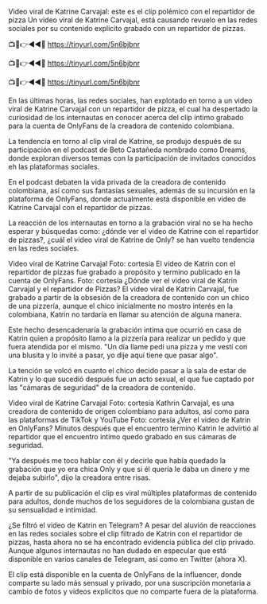 Video viral de Katrine Carvajal: este es el clip polémico con el repartidor de pizza
Un video viral de Katrine Carvajal, está causando revuelo en las redes sociales por su contenido explicito grabado con un repartidor de pizzas.

📺📱👉◄◄🔴  https://tinyurl.com/5n6bjbnr

📺📱👉◄◄🔴  https://tinyurl.com/5n6bjbnr

📺📱👉◄◄🔴  https://tinyurl.com/5n6bjbnr

En las últimas horas, las redes sociales, han explotado en torno a un video viral de Katrine Carvajal con un repartidor de pizza, el cual ha despertado la curiosidad de los internautas en conocer acerca del clip íntimo grabado para la cuenta de OnlyFans de la creadora de contenido colombiana.

La tendencia en torno al clip viral de Katrine, se produjo después de su participación en el podcast de Beto Castañeda nombrado como Dreams, donde exploran diversos temas con la participación de invitados conocidos eh las plataformas sociales.

En el podcast debaten la vida privada de la creadora de contenido colombiana, así como sus fantasías sexuales, además de su incursión en la plataforma de OnlyFans, donde actualmente está disponible en video de Katrine Carvajal con el repartidor de pizzas.


La reacción de los internautas en torno a la grabación viral no se ha hecho esperar y búsquedas como: ¿dónde ver el video de Katrine con el repartidor de pizzas?, ¿cuál el video viral de Katrine de Only? se han vuelto tendencia en las redes sociales.

Video viral de Katrine Carvajal Foto: cortesía 
El video de Katrin con el repartidor de pizzas fue grabado a propósito y termino publicado en la cuenta de OnlyFans. Foto: cortesía
¿Dónde ver el video viral de Katrin Carvajal y el repartidor de Pizzas?
El video viral de Katrin Carvajal, fue grabado a partir de la obsesión de la creadora de contenido con un chico de una pizzería, aunque el chico inicialmente no mostro interés en la colombiana, Katrin no tardaría en llamar su atención de alguna manera.

Este hecho desencadenaría la grabación intima que ocurrió en casa de Katrin quien a propósito llamo a la pizzería para realizar un pedido y que fuera atendida por el mismo. "Un día llame pedí una pizza y me vestí con una blusita y lo invité a pasar, yo dije aquí tiene que pasar algo".

La tención se volcó en cuanto el chico decido pasar a la sala de estar de Katrin y lo que sucedió después fue un acto sexual, el que fue captado por las "cámaras de seguridad" de la creadora de contenido.

Video viral de Katrine Carvajal Foto: cortesía 
Kathrin Carvajal, es una creadora de contenido de origen colombiano para adultos, así como para las plataformas de TikTok y YouTube Foto: cortesía
¿Ver el video de Katrin en OnlyFans?
Minutos después que el encuentro termino Katrin le advirtió al repartidor que el encuentro intimo quedo grabado en sus cámaras de seguridad.

"Ya después me toco hablar con él y decirle que había quedado la grabación que yo era chica Only y que si él quería le daba un dinero y me dejaba subirlo", dijo la creadora entre risas.

A partir de su publicación el clip es viral múltiples plataformas de contenido para adultos, donde muchos de los seguidores de la colombiana gustan de su sensualidad e intimidad.


¿Se filtró el video de Katrin en Telegram?
A pesar del aluvión de reacciones en las redes sociales sobre el clip filtrado de Katrin con el repartidor de pizzas, hasta ahora no se ha encontrado evidencia pública del clip privado. Aunque algunos internautas no han dudado en especular que está disponible en varios canales de Telegram, así como en Twitter (ahora X).

El clip está disponible en la cuenta de OnlyFans de la influencer, donde comparte su lado más sensual y privado, por una suscripción monetaria a cambio de fotos y videos explícitos que no comparte fuera de la plataforma.
